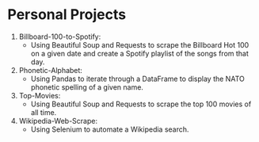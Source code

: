 # Personal Projects
1. Billboard-100-to-Spotify:
   - Using Beautiful Soup and Requests to scrape the Billboard Hot 100 on a given date and create a Spotify playlist of the songs from that day.
2. Phonetic-Alphabet:
   - Using Pandas to iterate through a DataFrame to display the NATO phonetic spelling of a given name.
3. Top-Movies:
   - Using Beautiful Soup and Requests to scrape the top 100 movies of all time.
4. Wikipedia-Web-Scrape:
   - Using Selenium to automate a Wikipedia search.
